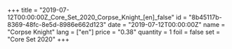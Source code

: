 +++
title = "2019-07-12T00:00:00Z_Core_Set_2020_Corpse_Knight_[en]_false"
id = "8b45117b-8369-48fc-8e5d-8986e662d123"
date = "2019-07-12T00:00:00Z"
name = "Corpse Knight"
lang = ["en"]
price = "0.38"
quantity = 1
foil = false
set = "Core Set 2020"
+++
